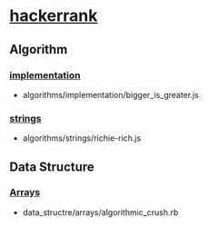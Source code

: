 # [hackerrank](https://www.hackerrank.com)

## Algorithm

### [implementation](https://www.hackerrank.com/domains/algorithms/implementation)
* algorithms/implementation/bigger_is_greater.js

### [strings](https://www.hackerrank.com/domains/algorithms/strings)
* algorithms/strings/richie-rich.js

## Data Structure

### [Arrays](https://www.hackerrank.com/domains/data-structures/arrays)
* data_structre/arrays/algorithmic_crush.rb
